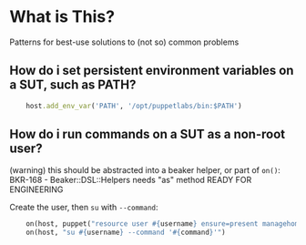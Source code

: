 # What is This?

Patterns for best-use solutions to (not so) common problems

## How do i set persistent environment variables on a SUT, such as PATH?

```ruby
    host.add_env_var('PATH', '/opt/puppetlabs/bin:$PATH')
```

## How do i run commands on a SUT as a non-root user?

(warning) this should be abstracted into a beaker helper, or part of `on()`: BKR-168 - Beaker::DSL::Helpers needs "as" method READY FOR ENGINEERING

Create the user, then `su` with `--command`:

```ruby
    on(host, puppet("resource user #{username} ensure=present managehome-true"))
    on(host, "su #{username} --command '#{command}'")
```

